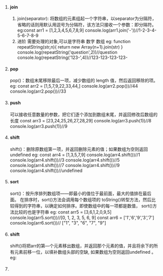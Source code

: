 1. #### join

   1. join(separator): 将数组的元素组起一个字符串，以separator为分隔符，省略的话则用默认用逗号为分隔符，该方法只接收一个参数：即分隔符。
    eg:const arr1 = [1,2,3,4,5,6,7,8,9]
      console.log(arr1.join('-'))//1-2-3-4-5-6-7-8-9
    2.  进阶  需要处理的对象,可以是字符串  数字 数组
      eg:
        function repeatString(str,n){
          return new Array(n+1).join(str)
        }
        console.log(repeatString('question',2))//question
        console.log(repeatString('123-',4))//123-123-123-123-


2.  #### pop
    pop()：数组末尾移除最后一项，减少数组的 length 值，然后返回移除的项。
    eg:
      const arr2 = [1,5,7,9,22,33,44,]
      console.log(arr2.pop())//44
      console.log(arr2.pop())//33

3.  #### push
    可以接收任意数量的参数，把它们逐个添加到数组末尾，并返回修改后数组的长度
      const arr3 = [23,24,25,26,27,28,29]
      console.log(arr3.push(1))//8
      console.log(arr3.push(1))//9

4.  #### shift
    shift()：删除原数组第一项，并返回删除元素的值；如果数组为空则返回undefined 
    eg: const arr4 = [1,3,5,7,9]
        console.log(arr4.shift())//1
        console.log(arr4.shift())//3
        console.log(arr4.shift())//5
        console.log(arr4.shift())//7
        console.log(arr4.shift())//9
        console.log(arr4.shift())//undefined

5.  #### sort
    sort()：按升序排列数组项——即最小的值位于最前面，最大的值排在最后面。
   在排序时，sort()方法会调用每个数组项的 toString()转型方法，然后比较得到的字符串，以确定如何排序。即使数组中的每一项都是数值， sort()方法比较的也是字符串
   eg:  const arr5 = [3,6,1,2,0,9,5]
        console.log(arr5.sort())//[0, 1, 2, 3, 5, 6, 9]
        const arr6 = ['1','6','9','3','7']
        console.log(arr6.sort())// ["1", "3", "6", "7", "9"]

5.  #### shift
    shift()将把arr的第—个元素移出数组，并返回那个元素的值，并且将余下的所有元素前移一位，以填补数组头部的空缺, 如果数组为空则返回undefined 。
    eg: 
    
6. #### 
